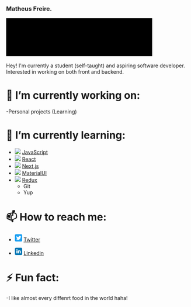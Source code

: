 ### Matheus Freire.
  
  <img src="https://github.com/fmatheus7/fmatheus7/blob/master/minifesto.gif" width=400>


Hey!  I'm currently a student (self-taught) and aspiring software developer. Interested in working on both front and backend.

# 🔭 I’m currently working on:
-Personal projects (Learning)
# 🌱 I’m currently learning:
   - <img src="https://upload.wikimedia.org/wikipedia/commons/6/6a/JavaScript-logo.png" height="20px" /> [JavaScript](https://developer.mozilla.org/en-US/docs/Web/JavaScript)
- <img src="https://reactnative.dev/img/header_logo.svg" height="15px" /> [React](https://github.com/facebook/react)
- <img src="https://upload.wikimedia.org/wikipedia/commons/thumb/8/8e/Nextjs-logo.svg/800px-Nextjs-logo.svg.png" height="15px" /> [Next.js](https://github.com/zeit/next.js/)
- <img src="https://camo.githubusercontent.com/cf05625198fe7b6ad8a302d1ce16bc99b93ec2ac/68747470733a2f2f6d6174657269616c2d75692e636f6d2f7374617469632f6c6f676f2e737667" height="15px" /> [MaterialUI](https://github.com/mui-org/material-ui)
- <img src="https://reactnative.dev/img/header_logo.svg" height="15px" /> [Redux](https://github.com/reduxjs/react-redux)
   -  Git
   -  Yup

# 📫 How to reach me: 

 - <img src="https://raw.githubusercontent.com/edent/SuperTinyIcons/099dc12b59179d07d534069bc8551718f786d91a/images/svg/twitter.svg" height="20px" /> [Twitter](https://twitter.com/fmaatheus_)

 - <img src="https://raw.githubusercontent.com/edent/SuperTinyIcons/099dc12b59179d07d534069bc8551718f786d91a/images/svg/linkedin.svg" height="20px" /> [Linkedin](https://www.linkedin.com/in/matheusfff)


# ⚡ Fun fact: 
-I like almost every diffenrt food in the world haha!
